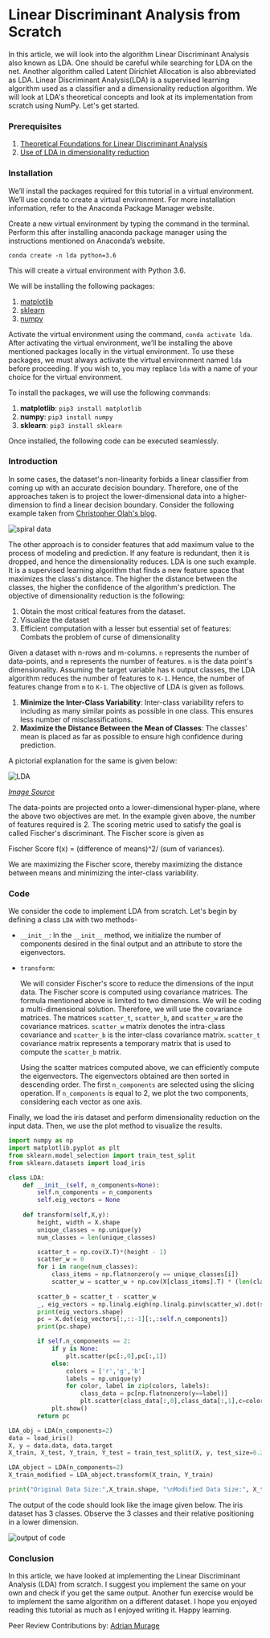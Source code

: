 # Linear Discriminant Analysis from Scratch

In this article, we will look into the algorithm Linear Discriminant Analysis also known as LDA. One should be careful while searching for LDA on the net. Another algorithm called Latent Dirichlet Allocation is also abbreviated as LDA. Linear Discriminant Analysis(LDA) is a supervised learning algorithm used as a classifier and a dimensionality reduction algorithm. We will look at LDA's theoretical concepts and look at its implementation from scratch using NumPy. Let's get started.

### Prerequisites
1. [Theoretical Foundations for Linear Discriminant Analysis](https://www.isip.piconepress.com/publications/reports/1998/isip/lda/lda_theory.pdf)
2. [Use of LDA in dimensionality reduction](https://machinelearningmastery.com/linear-discriminant-analysis-for-dimensionality-reduction-in-python/)

### Installation

We’ll install the packages required for this tutorial in a virtual environment. We’ll use conda to create a virtual environment. For more installation information, refer to the Anaconda Package Manager website.

Create a new virtual environment by typing the command in the terminal. Perform this after installing anaconda package manager using the instructions mentioned on Anaconda’s website.

`conda create -n lda python=3.6`

This will create a virtual environment with Python 3.6.

We will be installing the following packages:

1. [matplotlib](https://matplotlib.org/)
2. [sklearn](https://scikit-learn.org/)
3. [numpy](https://numpy.org/)

Activate the virtual environment using the command, `conda activate lda`. After activating the virtual environment, we’ll be installing the above mentioned packages locally in the virtual environment. To use these packages, we must always activate the virtual environment named `lda` before proceeding. If you wish to, you may replace `lda` with a name of your choice for the virtual environment.

To install the packages, we will use the following commands:

1. **matplotlib**: `pip3 install matplotlib`
2. **numpy**: `pip3 install numpy`
3. **sklearn**: `pip3 install sklearn`

Once installed, the following code can be executed seamlessly. 

### Introduction
In some cases, the dataset's non-linearity forbids a linear classifier from coming up with an accurate decision boundary. Therefore, one of the approaches taken is to project the lower-dimensional data into a higher-dimension to find a linear decision boundary. Consider the following example taken from [Christopher Olah's blog](https://colah.github.io/posts/2014-03-NN-Manifolds-Topology/).

![spiral data](spiral_data.gif)

The other approach is to consider features that add maximum value to the process of modeling and prediction. If any feature is redundant, then it is dropped, and hence the dimensionality reduces. LDA is one such example. It is a supervised learning algorithm that finds a new feature space that maximizes the class's distance. The higher the distance between the classes, the higher the confidence of the algorithm's prediction. The objective of dimensionality reduction is the following:

1. Obtain the most critical features from the dataset. 
2. Visualize the dataset
3. Efficient computation with a lesser but essential set of features: Combats the problem of curse of dimensionality

Given a dataset with n-rows and m-columns. `n` represents the number of data-points, and `m` represents the number of features. `m` is the data point's dimensionality. Assuming the target variable has `K` output classes, the LDA algorithm reduces the number of features to `K-1`. Hence, the number of features change from `m` to `K-1`.  The objective of LDA is given as follows.

1. **Minimize the Inter-Class Variability**: Inter-class variability refers to including as many similar points as possible in one class. This ensures less number of misclassifications. 
2. **Maximize the Distance Between the Mean of Classes**: The classes' mean is placed as far as possible to ensure high confidence during prediction.

A pictorial explanation for the same is given below:

![LDA](lda.png)

[*Image Source*](https://www.bogotobogo.com/python/scikit-learn/scikit_machine_learning_Data_Compresssion_via_Dimensionality_Reduction_2_Linear_Discriminant_Analysis.php)

The data-points are projected onto a lower-dimensional hyper-plane, where the above two objectives are met. In the example given above, the number of features required is 2. The scoring metric used to satisfy the goal is called Fischer's discriminant. The Fischer score is given as 

Fischer Score f(x) = (difference of means)^2/ (sum of variances). 

We are maximizing the Fischer score, thereby maximizing the distance between means and minimizing the inter-class variability. 

### Code 

We consider the code to implement LDA from scratch. Let's begin by defining a class `LDA` with two methods-
* `__init__`: 
    In the `__init__` method, we initialize the number of components desired in the final output and an attribute to store the eigenvectors.
* `transform`: 

    We will consider Fischer's score to reduce the dimensions of the input data. The Fischer score is computed using covariance matrices. The formula mentioned above is limited to two dimensions. We will be coding a multi-dimensional solution. Therefore, we will use the covariance matrices. The matrices `scatter_t`, `scatter_b`, and `scatter_w` are the covariance matrices. `scatter_w` matrix denotes the intra-class covariance and `scatter_b` is the inter-class covariance matrix. `scatter_t` covariance matrix represents a temporary matrix that is used to compute the `scatter_b` matrix. 

    Using the scatter matrices computed above, we can efficiently compute the eigenvectors. The eigenvectors obtained are then sorted in descending order. The first `n_components` are selected using the slicing operation. If `n_components` is equal to 2, we plot the two components, considering each vector as one axis.

Finally, we load the iris dataset and perform dimensionality reduction on the input data. Then, we use the plot method to visualize the results. 

```py
import numpy as np
import matplotlib.pyplot as plt
from sklearn.model_selection import train_test_split
from sklearn.datasets import load_iris

class LDA:
    def __init__(self, n_components=None):
        self.n_components = n_components
        self.eig_vectors = None
    
    def transform(self,X,y):
        height, width = X.shape
        unique_classes = np.unique(y)
        num_classes = len(unique_classes)

        scatter_t = np.cov(X.T)*(height - 1)
        scatter_w = 0
        for i in range(num_classes):
            class_items = np.flatnonzero(y == unique_classes[i])
            scatter_w = scatter_w + np.cov(X[class_items].T) * (len(class_items)-1)
        
        scatter_b = scatter_t - scatter_w
        _, eig_vectors = np.linalg.eigh(np.linalg.pinv(scatter_w).dot(scatter_b))
        print(eig_vectors.shape)
        pc = X.dot(eig_vectors[:,::-1][:,:self.n_components])
        print(pc.shape)

        if self.n_components == 2:
            if y is None:
                plt.scatter(pc[:,0],pc[:,1])
            else:
                colors = ['r','g','b']
                labels = np.unique(y)
                for color, label in zip(colors, labels):
                    class_data = pc[np.flatnonzero(y==label)]
                    plt.scatter(class_data[:,0],class_data[:,1],c=color)
            plt.show()
        return pc

LDA_obj = LDA(n_components=2)
data = load_iris()
X, y = data.data, data.target
X_train, X_test, Y_train, Y_test = train_test_split(X, y, test_size=0.2)

LDA_object = LDA(n_components=2)
X_train_modified = LDA_object.transform(X_train, Y_train)

print("Original Data Size:",X_train.shape, "\nModified Data Size:", X_train_modified.shape)
```
The output of the code should look like the image given below. The iris dataset has 3 classes. Observe the 3 classes and their relative positioning in a lower dimension.

![output of code](output.jpg)

### Conclusion

In this article, we have looked at implementing the Linear Discriminant Analysis (LDA) from scratch. I suggest you implement the same on your own and check if you get the same output. Another fun exercise would be to implement the same algorithm on a different dataset. I hope you enjoyed reading this tutorial as much as I enjoyed writing it. Happy learning.

Peer Review Contributions by: [Adrian Murage](/engineering-education/authors/adrian-murage/)
